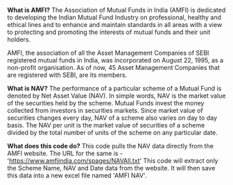 **What is AMFI?**
The Association of Mutual Funds in India (AMFI) is dedicated to developing the Indian Mutual Fund Industry on professional, healthy and ethical lines and to enhance and maintain standards in all areas with a view to protecting and promoting the interests of mutual funds and their unit holders.

AMFI, the association of all the Asset Management Companies of SEBI registered mutual funds in India, was incorporated on August 22, 1995, as a non-profit organisation. As of now, 45 Asset Management Companies that are registered with SEBI, are its members.

**What is NAV?**
The performance of a particular scheme of a Mutual Fund is denoted by Net Asset Value (NAV). In simple words, NAV is the market value of the securities held by the scheme. Mutual Funds invest the money collected from investors in securities markets. Since market value of securities changes every day, NAV of a scheme also varies on day to day basis. The NAV per unit is the market value of securities of a scheme divided by the total number of units of the scheme on any particular date.

**What does this code do?**
This code pulls the NAV data directly from the AMFI website. The URL for the same is - 'https://www.amfiindia.com/spages/NAVAll.txt'
This code will extract only the Scheme Name, NAV and Date data from the website. It will then save this data into a new excel file named 'AMFI NAV'.
